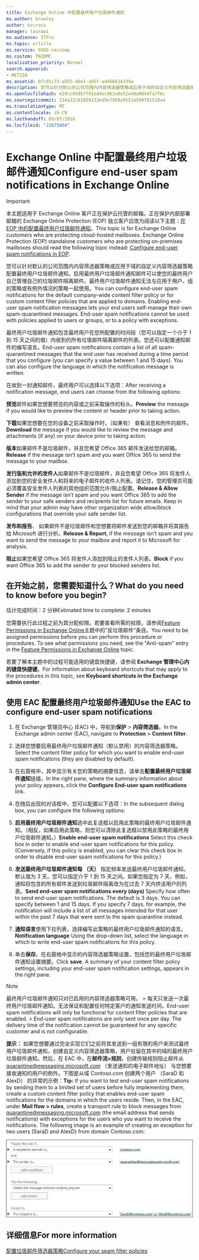 ```yaml
---
title: Exchange Online 中配置最终用户垃圾邮件通知
ms.author: krowley
author: kccross
manager: laurawi
ms.audience: ITPro
ms.topic: article
ms.service: O365-seccomp
ms.custom: TN2DMC
localization_priority: Normal
search.appverid:
- MET150
ms.assetid: bfc91c73-a955-40e1-a95f-ad466624339a
description: 您可以针对默认的公司范围内内容筛选器策略或应用于域的自定义内容筛选器策略配置最终用户垃圾邮件通知。
ms.openlocfilehash: e29cc850b7f91ed4ec963a8e52e40a0044fa7f6c
ms.sourcegitcommit: 234a22c61859133ed5e7988a9551a569781518a4
ms.translationtype: MT
ms.contentlocale: zh-CN
ms.lasthandoff: 09/07/2018
ms.locfileid: "23875804"
---
```

# <a name="configure-end-user-spam-notifications-in-exchange-online"></a><span data-ttu-id="e9e87-103">Exchange Online 中配置最终用户垃圾邮件通知</span><span class="sxs-lookup"><span data-stu-id="e9e87-103">Configure end-user spam notifications in Exchange Online</span></span>

> [!IMPORTANT]
> <span data-ttu-id="e9e87-p101">本主题适用于 Exchange Online 客户正在保护云托管的邮箱。正在保护内部部署邮箱的 Exchange Online Protection (EOP) 独立客户应改为阅读以下主题：[在 EOP 中的配置最终用户垃圾邮件通知](configure-end-user-spam-notifications-in-eop.md)。</span><span class="sxs-lookup"><span data-stu-id="e9e87-p101">This topic is for Exchange Online customers who are protecting cloud-hosted mailboxes. Exchange Online Protection (EOP) standalone customers who are protecting on-premises mailboxes should read the following topic instead: [Configure end-user spam notifications in EOP](configure-end-user-spam-notifications-in-eop.md).</span></span> 
  
<span data-ttu-id="e9e87-p102">您可以针对默认的公司范围内内容筛选器策略或应用于域的自定义内容筛选器策略配置最终用户垃圾邮件通知。启用最终用户垃圾邮件通知邮件可以使您的最终用户自己管理自己的垃圾邮件隔离邮件。最终用户垃圾邮件通知无法与应用于用户、组的策略或有例外情况的策略一起使用。</span><span class="sxs-lookup"><span data-stu-id="e9e87-p102">You can configure end-user spam notifications for the default company-wide content filter policy or for custom content filter policies that are applied to domains. Enabling end-user spam notification messages lets your end users self-manage their own spam-quarantined messages. End-user spam notifications cannot be used with policies applied to users or groups, or to a policy with exceptions.</span></span>
  
<span data-ttu-id="e9e87-p103">最终用户垃圾邮件通知包含最终用户在您所配置的时间段（您可以指定一个介于 1 到 15 天之间的值）内收到的所有垃圾邮件隔离邮件的列表。您还可以配置通知邮件的编写语言。</span><span class="sxs-lookup"><span data-stu-id="e9e87-p103">End-user spam notifications contain a list of all spam-quarantined messages that the end user has received during a time period that you configure (you can specify a value between 1 and 15 days). You can also configure the language in which the notification message is written.</span></span>
  
<span data-ttu-id="e9e87-111">在收到一封通知邮件，最终用户可以选择以下选项：</span><span class="sxs-lookup"><span data-stu-id="e9e87-111">After receiving a notification message, end users can choose from the following options:</span></span>

<span data-ttu-id="e9e87-112">**预览**邮件如果您想要预览的内容或之前采取操作的标头。</span><span class="sxs-lookup"><span data-stu-id="e9e87-112">**Preview** the message if you would like to preview the content or header prior to taking action.</span></span>

<span data-ttu-id="e9e87-113">**下载**如果您想要在您的设备之前采取操作时，（如果有） 查看消息和附件的邮件。</span><span class="sxs-lookup"><span data-stu-id="e9e87-113">**Download** the message if you would like to review the message and attachments (if any) on your device prior to taking action.</span></span>

<span data-ttu-id="e9e87-114">**版本**如果邮件不是垃圾邮件，并且您希望 Office 365 邮件发送给您的邮箱。</span><span class="sxs-lookup"><span data-stu-id="e9e87-114">**Release** if the message isn’t spam and you want Office 365 to send the message to your mailbox.</span></span>

<span data-ttu-id="e9e87-p104">**发行版和允许的发件人**如果邮件不是垃圾邮件，并且您希望 Office 365 将发件人添加到您的安全发件人和将来的电子邮件的收件人列表。请记住，您的管理员可能必须覆盖安全发件人列表的其他组织范围允许/阻止配置。</span><span class="sxs-lookup"><span data-stu-id="e9e87-p104">**Release & Allow Sender** if the message isn’t spam and you want Office 365 to add the sender to your safe senders and recipients list for future emails. Keep in mind that your admin may have other organization wide allow/block configurations that override your safe sender list.</span></span>

<span data-ttu-id="e9e87-117">**发布和报告**、 如果邮件不是垃圾邮件和您想要将邮件发送到您的邮箱并将其报告给 Microsoft 进行分析。</span><span class="sxs-lookup"><span data-stu-id="e9e87-117">**Release & Report**, if the message isn’t spam and you want to send the message to your mailbox and report it to Microsoft for analysis.</span></span>

<span data-ttu-id="e9e87-118">**阻止**如果您希望 Office 365 将发件人添加到阻止的发件人列表。</span><span class="sxs-lookup"><span data-stu-id="e9e87-118">**Block** if you want Office 365 to add the sender to your blocked senders list.</span></span>
  
## <a name="what-do-you-need-to-know-before-you-begin"></a><span data-ttu-id="e9e87-119">在开始之前，您需要知道什么？</span><span class="sxs-lookup"><span data-stu-id="e9e87-119">What do you need to know before you begin?</span></span>

<span data-ttu-id="e9e87-120">估计完成时间：2 分钟</span><span class="sxs-lookup"><span data-stu-id="e9e87-120">Estimated time to complete: 2 minutes</span></span>
  
<span data-ttu-id="e9e87-p105">您需要执行此过程之前为其分配权限。若要查看所需的权限，请参阅[Feature Permissions in Exchange Online](http://technet.microsoft.com/library/15073ce1-0917-403b-8839-02a2ebc96e16.aspx)主题中的"反垃圾邮件"条目。</span><span class="sxs-lookup"><span data-stu-id="e9e87-p105">You need to be assigned permissions before you can perform this procedure or procedures. To see what permissions you need, see the "Anti-spam" entry in the [Feature Permissions in Exchange Online](http://technet.microsoft.com/library/15073ce1-0917-403b-8839-02a2ebc96e16.aspx) topic.</span></span> 
  
<span data-ttu-id="e9e87-123">若要了解本主题中的过程可能适用的键盘快捷键，请参阅 **Exchange 管理中心内的键盘快捷键**。</span><span class="sxs-lookup"><span data-stu-id="e9e87-123">For information about keyboard shortcuts that may apply to the procedures in this topic, see **Keyboard shortcuts in the Exchange admin center**.</span></span>
  
## <a name="use-the-eac-to-configure-end-user-spam-notifications"></a><span data-ttu-id="e9e87-124">使用 EAC 配置最终用户垃圾邮件通知</span><span class="sxs-lookup"><span data-stu-id="e9e87-124">Use the EAC to configure end-user spam notifications</span></span>

1. <span data-ttu-id="e9e87-125">在 Exchange 管理员中心 (EAC) 中，导航到**保护** \> **内容筛选器**。</span><span class="sxs-lookup"><span data-stu-id="e9e87-125">In the Exchange admin center (EAC), navigate to **Protection** \> **Content filter**.</span></span>
    
2. <span data-ttu-id="e9e87-126">选择您想要启用最终用户垃圾邮件通知（默认禁用）的内容筛选器策略。</span><span class="sxs-lookup"><span data-stu-id="e9e87-126">Select the content filter policy for which you want to enable end-user spam notifications (they are disabled by default).</span></span>
    
3. <span data-ttu-id="e9e87-127">在右窗格中，其中显示有关您的策略的摘要信息，请单击**配置最终用户垃圾邮件通知**链接。</span><span class="sxs-lookup"><span data-stu-id="e9e87-127">In the right pane, where the summary information about your policy appears, click the **Configure End-user spam notifications** link.</span></span> 
    
4. <span data-ttu-id="e9e87-128">在随后出现的对话框中，您可以配置以下选项：</span><span class="sxs-lookup"><span data-stu-id="e9e87-128">In the subsequent dialog box, you can configure the following options:</span></span>
    
1. <span data-ttu-id="e9e87-p106">**启用最终用户垃圾邮件通知**选中此复选框以启用此策略的最终用户垃圾邮件通知。（相反，如果启用此策略，则您可以清除此复选框以禁用此策略的最终用户垃圾邮件通知。）</span><span class="sxs-lookup"><span data-stu-id="e9e87-p106">**Enable end-user spam notifications** Select this check box in order to enable end-user spam notifications for this policy. (Conversely, if this policy is enabled, you can clear this check box in order to disable end-user spam notifications for this policy.)</span></span> 
    
2. <span data-ttu-id="e9e87-p107">**发送最终用户垃圾邮件通知每 （天）** 指定频率发送最终用户垃圾邮件通知。默认值为 3 天。您可以指定介于 1 到 15 天之间。如果您指定为 7 天，例如，通知将包含的所有邮件发送到垃圾邮件隔离改为在过去 7 天内供该用户的列表。</span><span class="sxs-lookup"><span data-stu-id="e9e87-p107">**Send end-user spam notifications every (days)** Specify how often to send end-user spam notifications. The default is 3 days. You can specify between 1 and 15 days. If you specify 7 days, for example, the notification will include a list of all messages intended for that user within the past 7 days that were sent to the spam quarantine instead.</span></span> 
    
3. <span data-ttu-id="e9e87-135">**通知语言**使用下拉列表，选择编写此策略的最终用户垃圾邮件通知的语言。</span><span class="sxs-lookup"><span data-stu-id="e9e87-135">**Notification language** Using the drop-down list, select the language in which to write end-user spam notifications for this policy.</span></span> 
    
5. <span data-ttu-id="e9e87-p108">单击**保存**。在右窗格中显示的内容筛选器策略设置，包括您的最终用户垃圾邮件通知设置摘要。</span><span class="sxs-lookup"><span data-stu-id="e9e87-p108">Click **save**. A summary of your content filter policy settings, including your end-user spam notification settings, appears in the right pane.</span></span>
    
> [!NOTE]
>  <span data-ttu-id="e9e87-p109">最终用户垃圾邮件通知只对已启用的内容筛选器策略可用。 >  每天只发送一次最终用户垃圾邮件通知。无法保证和配置任何特定客户的通知发送时间。</span><span class="sxs-lookup"><span data-stu-id="e9e87-p109">End-user spam notifications will only be functional for content filter policies that are enabled. >  End-user spam notifications are only sent once per day. The delivery time of the notification cannot be guaranteed for any specific customer and is not configurable.</span></span> 
  
 <span data-ttu-id="e9e87-p110">**提示：** 如果您想要通过完全实现它们之前将其发送到一组有限的用户来测试最终用户垃圾邮件通知，创建自定义内容筛选器策略，用户驻留在其中的域的最终用户垃圾邮件通知。然后，在 EAC 中，在**邮件流\>规则**，创建传输规则阻止邮件从 quarantine@messaging.microsoft.com （发送通知的电子邮件地址） 与您想要接收通知的用户的例外。下图是从域 Contoso.com 创建两个用户 （SaraD 和 AlexD） 的异常的示例：</span><span class="sxs-lookup"><span data-stu-id="e9e87-p110">**Tip:** If you want to test end-user spam notifications by sending them to a limited set of users before fully implementing them, create a custom content filter policy that enables end-user spam notifications for the domains in which the users reside. Then, in the EAC, under **Mail flow \> rules**, create a transport rule to block messages from quarantine@messaging.microsoft.com (the email address that sends notifications) with exceptions for the users who you want to receive the notifications. The following image is an example of creating an exception for two users (SaraD and AlexD) from domain Contoso.com:</span></span> 
  
![测试最终用户垃圾邮件通知的传输规则](media/EOP-ESN-testspecificusers.jpg)
  
## <a name="for-more-information"></a><span data-ttu-id="e9e87-145">详细信息</span><span class="sxs-lookup"><span data-stu-id="e9e87-145">For more information</span></span>

[<span data-ttu-id="e9e87-146">配置垃圾邮件筛选器策略</span><span class="sxs-lookup"><span data-stu-id="e9e87-146">Configure your spam filter policies</span></span>](configure-your-spam-filter-policies.md)
  
